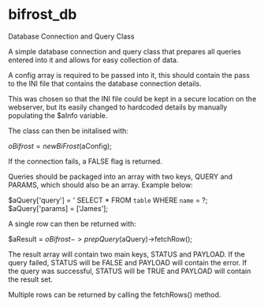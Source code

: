 # bifrost_db
Database Connection and Query Class

A simple database connection and query class that prepares all queries entered into it and allows for easy collection of data.

A config array is required to be passed into it, this should contain the pass to the INI file that contains the database connection details.

This was chosen so that the INI file could be kept in a secure location on the webserver, but its easily changed to hardcoded details by manually populating the $aInfo variable.

The class can then be initalised with:

$oBifrost = new BiFrost($aConfig);

If the connection fails, a FALSE flag is returned.

Queries should be packaged into an array with two keys, QUERY and PARAMS, which should also be an array.  Example below:

$aQuery['query'] = '
    SELECT
        *
    FROM
        `table`
    WHERE
        `name` = ?;
$aQuery['params] = ['James'];

A single row can then be returned with:

$aResult = $oBifrost->prepQuery($aQuery)->fetchRow();

The result array will contain two main keys, STATUS and PAYLOAD.  If the query failed, STATUS will be FALSE and PAYLOAD will contain the error.  If the query was successful, STATUS will be TRUE and PAYLOAD will contain the result set.

Multiple rows can be returned by calling the fetchRows() method.